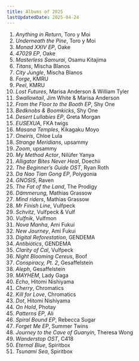 ```yaml
---
title: Albums of 2025
lastUpdatedDate: 2025-04-24
---
```


1. *Anything in Return*, Toro y Moi
2. *Underneath the Pine*, Toro y Moi
3. *Monad XXIV EP*, Oake
4. *47029 EP*, Oake
5. *Masterless Samurai*, Osamu Kitajima
6. *Titans*, Mischa Blanos
7. *City Jungle*, Mischa Blanos
8. *Forge*, KMRU
9. *Peel*, KMRU
10. *Lost Futures*, Marisa Anderson & William Tyler
11. *Swallowtail*, Jim White & Marisa Anderson
12. *From the Floor to the Booth EP*, Shy One
13. *Bedknobs & Boomkicks*, Shy One
14. *Desert Lullabies EP*, Greta Morgan
15. *EUSEXUA*, FKA twigs
16. *Masana Temples*, Kikagaku Moyo
17. *Oneiris*, Chloe Lula
18. *Strange Meridians*, upsammy
19. *Zoom*, upsammy
20. *My Method Actor*, Nilüfer Yanya
21. *Alligator Bites Never Heal*, Doechii
22. *The Beginner’s Guide OST*, Ryan Roth
23. *Da Nao Tian Gong EP*, Polygonia
24. *GNOSIS*, Raven
25. *The Fat of the Land*, The Prodigy
26. *Dämmerung*, Mathias Grassow
27. *Mind riders*, Mathias Grassow
28. *Mr Finish Line*, Vulfpeck
29. *Schvitz*, Vulfpeck & Vulf
30. *Vulfnik*, Vulfmon
31. *Nova Manha*, Ami Fukui
32. *New Journey*, Ami Fukui
33. *Digital Reforestation*, GENDEMA
34. *Antibiótics*, GENDEMA
35. *Clarity of Cal*, Vulfpeck
36. *Night Blooming Cereus*, Boof
37. *Conspiracy, Pt. 2*, Gesaffelstein
38. *Aleph*, Gesaffelstein
39. *MAYHEM*, Lady Gaga
40. *Echo*, Hitomi Nishiyama
41. *Cherry*, Chromatics
42. *Kill for Love*, Chromatics
43. *Dot*, Hitomi Nishiyama
44. *On Hold*, Photay
45. *Patterns EP*, Ali
46. *Spiral Bound EP*, Rebecca Sugar
47. *Forget Me EP*, Summer Twins
48. *Journey to the Cave of Guanyin*, Theresa Wong
49. *Wanderstop OST*, C418
50. *Eternal Blue*, Spiritbox
51. *Tsunami Sea*, Spiritbox